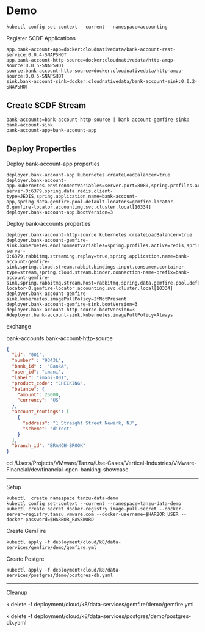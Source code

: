 
# Demo 

```shell
kubectl config set-context --current --namespace=accounting
```

Register SCDF Applications


```properties
app.bank-account-app=docker:cloudnativedata/bank-account-rest-service:0.0.4-SNAPSHOT
app.bank-account-http-source=docker:cloudnativedata/http-amqp-source:0.0.5-SNAPSHOT
source.bank-account-http-source=docker:cloudnativedata/http-amqp-source:0.0.5-SNAPSHOT
sink.bank-account-sink=docker:cloudnativedata/bank-account-sink:0.0.2-SNAPSHOT
```


## Create SCDF Stream

```shell
bank-accounts=bank-account-http-source | bank-account-gemfire-sink: bank-account-sink
bank-account-app=bank-account-app
```

## Deploy Properties


Deploy bank-account-app properties
```properties
deployer.bank-account-app.kubernetes.createLoadBalancer=true
deployer.bank-account-app.kubernetes.environmentVariables=server.port=8080,spring.profiles.active=redis,spring.data.redis.cluster.nodes=gemfire-server-0:6379,spring.data.redis.client-type=JEDIS,spring.application.name=bank-account-app,spring.data.gemfire.pool.default.locators=gemfire-locator-0.gemfire-locator.accounting.svc.cluster.local[10334]
deployer.bank-account-app.bootVersion=3
```


Deploy bank-accounts properties
```properties
deployer.bank-account-http-source.kubernetes.createLoadBalancer=true
deployer.bank-account-gemfire-sink.kubernetes.environmentVariables=spring.profiles.active=redis,spring.data.redis.cluster.nodes=gemfire-server-0:6379,rabbitmq.streaming.replay=true,spring.application.name=bank-account-gemfire-sink,spring.cloud.stream.rabbit.bindings.input.consumer.container-type=stream,spring.cloud.stream.binder.connection-name-prefix=bank-account-gemfire-sink,spring.rabbitmq.stream.host=rabbitmq,spring.data.gemfire.pool.default.locators=gemfire-locator-0.gemfire-locator.accounting.svc.cluster.local[10334]
deployer.bank-account-gemfire-sink.kubernetes.imagePullPolicy=IfNotPresent
deployer.bank-account-gemfire-sink.bootVersion=3
deployer.bank-account-http-source.bootVersion=3
#deployer.bank-account-sink.kubernetes.imagePullPolicy=Always
```

exchange

bank-accounts.bank-account-http-source


```json
{
  "id": "001",
  "number" : "9343L",
  "bank_id" :  "BankA",
  "user_id": "imani",
  "label": "imani-001",
  "product_code": "CHECKING",
  "balance": {
    "amount": 25000,
    "currency": "US"
  },
  "account_routings": [
    {
      "address": "1 Straight Street Newark, NJ",
      "scheme": "direct"
    }
  ],
  "branch_id": "BRANCH-BROOK"
}
```

cd /Users/Projects/VMware/Tanzu/Use-Cases/Vertical-Industries/VMware-Financial/dev/financial-open-banking-showcase


-------------

Setup 

```shell
kubectl  create namespace tanzu-data-demo
kubectl config set-context --current --namespace=tanzu-data-demo
kubectl create secret docker-registry image-pull-secret --docker-server=registry.tanzu.vmware.com --docker-username=$HARBOR_USER --docker-password=$HARBOR_PASSWORD
```


Create GemFire

```shell
kubectl apply -f deployment/cloud/k8/data-services/gemfire/demo/gemfire.yml
```

Create Postgre

```shell
kubectl apply -f deployment/cloud/k8/data-services/postgres/demo/postgres-db.yaml
```

------------------

Cleanup 

k delete  -f deployment/cloud/k8/data-services/gemfire/demo/gemfire.yml

k delete -f deployment/cloud/k8/data-services/postgres/demo/postgres-db.yaml
